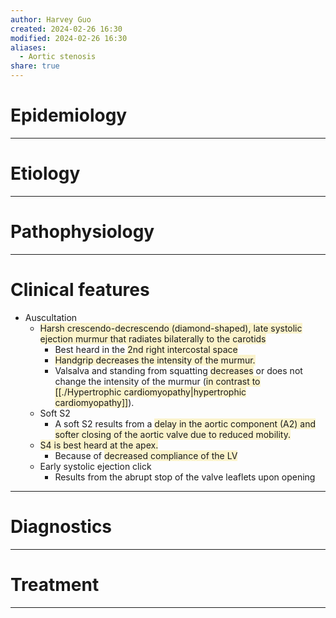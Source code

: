 ```yaml
---
author: Harvey Guo
created: 2024-02-26 16:30
modified: 2024-02-26 16:30
aliases:
  - Aortic stenosis
share: true
---
```


# Epidemiology


---
# Etiology


---
# Pathophysiology


---
# Clinical features
- Auscultation
	- <span style="background:rgba(240, 200, 0, 0.2)">Harsh crescendo-decrescendo (diamond-shaped), late systolic ejection murmur that radiates bilaterally to the carotids</span>
		- Best heard in the <span style="background:rgba(240, 200, 0, 0.2)">2nd right intercostal space </span>
		- <span style="background:rgba(240, 200, 0, 0.2)">Handgrip decreases the intensity of the murmur. </span>
		- Valsalva and standing from squatting <span style="background:rgba(240, 200, 0, 0.2)">decreases</span> or does not change the intensity of the murmur (<span style="background:rgba(240, 200, 0, 0.2)">in contrast to [[./Hypertrophic cardiomyopathy|hypertrophic cardiomyopathy]]</span>). 
	- Soft S2 
		- A soft S2 results from a <span style="background:rgba(240, 200, 0, 0.2)">delay in the aortic component (A2) and softer closing of the aortic valve due to reduced mobility.</span>
	- <span style="background:rgba(240, 200, 0, 0.2)">S4 is best heard at the apex. </span>
		- Because of <span style="background:rgba(240, 200, 0, 0.2)">decreased compliance of the LV</span>
	- Early systolic ejection click 
		- Results from the abrupt stop of the valve leaflets upon opening

---
# Diagnostics


---
# Treatment


---
